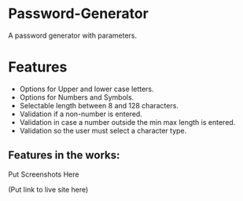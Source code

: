 # Password-Generator

A password generator with parameters.

# Features

- Options for Upper and lower case letters.
- Options for Numbers and Symbols.
- Selectable length between 8 and 128 characters.
- Validation if a non-number is entered.
- Validation in case a number outside the min max length is entered.
- Validation so the user must select a character type.

## Features in the works:

Put Screenshots Here

(Put link to live site here)

